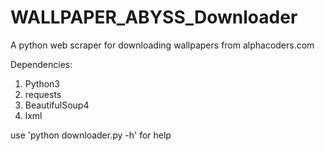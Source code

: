 # WALLPAPER_ABYSS_Downloader

A python web scraper for downloading wallpapers from alphacoders.com

Dependencies:
  1. Python3
  2. requests
  3. BeautifulSoup4
  4. lxml

use 'python downloader.py -h' for help
